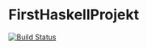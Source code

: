 # FirstHaskellProjekt

[![Build Status](https://drone.dev.sart.solutions/api/badges/electron2302/Haskell-Practice-01/status.svg)](https://drone.dev.sart.solutions/electron2302/Haskell-Practice-01)